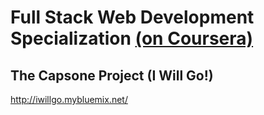 # Full Stack Web Development Specialization [(on Coursera)](https://www.coursera.org/specializations/full-stack)
## The Capsone Project (I Will Go!)

http://iwillgo.mybluemix.net/
